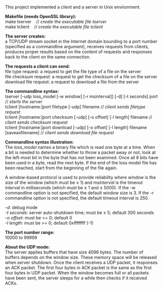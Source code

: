 This project implemented a client and a server in Unix environment.

**Makefile (needs OpenSSL library):**<br/>
make tserver&nbsp;&nbsp;&nbsp;&nbsp;// *create the executable file tserver*<br/>
make tclient&nbsp;&nbsp;&nbsp;&nbsp;// *create the executable file tclient*

**The server creates:**<br/>
a TCP/UDP stream socket in the Internet domain bounding to a port number (specified as a commandline argument), 
receives requests from clients, produces proper results based on the content of requests and responses back to the client 
on the same connection.

**The requests a client can send:**<br/> 
file type request: a request to get the file type of a file on the server<br/> 
file checksum request: a request to get the checksum of a file on the server<br/> 
download file request: a request to download a file from the server<br/> 

**The commandline syntax:**<br/>
tserver [-udp loss_model [-w window] [-r msinterval]] [-d] [-t seconds] port // *starts the server*<br/>
tclient [hostname:]port filetype [-udp] filename // *client sends filetype request*<br/>
tclient [hostname:]port checksum [-udp] [-o offset] [-l length] filename // *client sends checksum request*<br/>
tclient [hostname:]port download [-udp] [-o offset] [-l length] filename [saveasfilename] // *client sends download file request*<br/>

**Commandline syntax illustration:**<br/>
The *loss_model* names a binary file which is read one byte at a time. When a bit is needed to determine 
whether to throw a packet away or not, look at the left-most bit in the byte that has not been examined. 
Once all 8 bits have been used in a byte, read the next byte. 
If the end of the loss model file has been reached, start from the beginning of the file again.

A window-based protocol is used to provide reliability where *window* is the size of the window (which must be ≥ 1) 
and *msinterval* is the timeout interval in milliseconds (which must be ≥ 1 and ≤ 5000). 
If the *-w* commandline option is not specified, the default window size is 3. 
If the *-r* commandline option is not specified, the default timeout interval is 250.

*-d:* debug mode<br/>
*-t seconds:* server auto-shutdown time; must be ≥ 5; default 300 seconds<br/>
*-o offset:* must be >= 0; default 0<br/>
*-l length:* must be >= 0; default 0xffffffff (-1)<br/>

**The port number range:**<br/> 
10000 to 99999

**About the UDP mode:**<br/> 
The server applies buffers that have size 4096 bytes. The number of buffers depends on the window size. 
These memory space will be released when server shutdown. 
Once the client receives a UDP packet, it responses an ACK packet. 
The first four bytes in ACK packet is the same as the first four bytes in UDP packet. 
When the window becomes full or all packets have been sent, the server sleeps for a while then checks if it received ACKs. 

